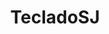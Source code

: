 ---
title: "TecladoSJ"
description: "Aplicación grafica de un teclado virtual para pantalla tactiles con Java Swing."
tools: ["Java"]
image: "https://opengraph.githubassets.com/11e1e8b500d70559376463fbd4bf74df75da9e9a5c7c650ad67adae5b8e18ad8/elitgamaliel/TecladoSJ"
alt: "TecladoSJ"
link: "https://github.com/elitgamaliel/TecladoSJ"
github: "https://github.com/elitgamaliel/TecladoSJ"
---